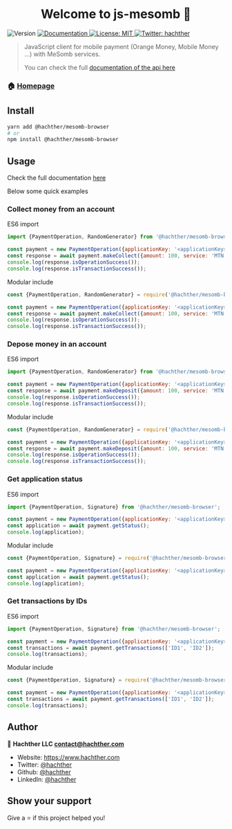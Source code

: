 <h1 style="text-align: center">Welcome to js-mesomb 👋</h1>
<p>
  <img alt="Version" src="https://img.shields.io/badge/version-1.0-blue.svg?cacheSeconds=2592000" />
  <a href="https://mesomb.hachther.com/en/api/v1.1/schema/" target="_blank">
    <img alt="Documentation" src="https://img.shields.io/badge/documentation-yes-brightgreen.svg" />
  </a>
  <a href="#" target="_blank">
    <img alt="License: MIT" src="https://img.shields.io/badge/License-MIT-yellow.svg" />
  </a>
  <a href="https://twitter.com/hachther" target="_blank">
    <img alt="Twitter: hachther" src="https://img.shields.io/twitter/follow/hachther.svg?style=social" />
  </a>
</p>

> JavaScript client for mobile payment (Orange Money, Mobile Money ...) with MeSomb services.
>
> You can check the full [documentation of the api here](https://mesomb.hachther.com/en/api/v1.1/schema/)

### 🏠 [Homepage](https://mesomb.com)

## Install

```sh
yarn add @hachther/mesomb-browser
# or
npm install @hachther/mesomb-browser
```

## Usage

Check the full documentation [here](docs.md)

Below some quick examples

### Collect money from an account

ES6 import

```JavaScript
import {PaymentOperation, RandomGenerator} from '@hachther/mesomb-browser';

const payment = new PaymentOperation({applicationKey: '<applicationKey>', accessKey: '<AccessKey>', secretKey: '<SecretKey>'});
const response = await payment.makeCollect({amount: 100, service: 'MTN', payer: '670000000', nonce: RandomGenerator.nonce()});
console.log(response.isOperationSuccess());
console.log(response.isTransactionSuccess());
```

Modular include

```JavaScript
const {PaymentOperation, RandomGenerator} = require('@hachther/mesomb-browser');

const payment = new PaymentOperation({applicationKey: '<applicationKey>', accessKey: '<AccessKey>', secretKey: '<SecretKey>'});
const response = await payment.makeCollect({amount: 100, service: 'MTN', payer: '670000000', nonce: RandomGenerator.nonce()});
console.log(response.isOperationSuccess());
console.log(response.isTransactionSuccess());
```

### Depose money in an account

ES6 import

```JavaScript
import {PaymentOperation, RandomGenerator} from '@hachther/mesomb-browser';

const payment = new PaymentOperation({applicationKey: '<applicationKey>', accessKey: '<AccessKey>', secretKey: '<SecretKey>'});
const response = await payment.makeDeposit({amount: 100, service: 'MTN', receiver: '670000000', nonce: RandomGenerator.nonce()});
console.log(response.isOperationSuccess());
console.log(response.isTransactionSuccess());
```

Modular include

```JavaScript
const {PaymentOperation, RandomGenerator} = require('@hachther/mesomb-browser');

const payment = new PaymentOperation({applicationKey: '<applicationKey>', accessKey: '<AccessKey>', secretKey: '<SecretKey>'});
const response = await payment.makeDeposit({amount: 100, service: 'MTN', receiver: '670000000', nonce: RandomGenerator.nonce()});
console.log(response.isOperationSuccess());
console.log(response.isTransactionSuccess());
```

### Get application status

ES6 import

```JavaScript
import {PaymentOperation, Signature} from '@hachther/mesomb-browser';

const payment = new PaymentOperation({applicationKey: '<applicationKey>', accessKey: '<AccessKey>', secretKey: '<SecretKey>'});
const application = await payment.getStatus();
console.log(application);
```

Modular include

```JavaScript
const {PaymentOperation, Signature} = require('@hachther/mesomb-browser');

const payment = new PaymentOperation({applicationKey: '<applicationKey>', accessKey: '<AccessKey>', secretKey: '<SecretKey>'});
const application = await payment.getStatus();
console.log(application);
```

### Get transactions by IDs

ES6 import

```JavaScript
import {PaymentOperation, Signature} from '@hachther/mesomb-browser';

const payment = new PaymentOperation({applicationKey: '<applicationKey>', accessKey: '<AccessKey>', secretKey: '<SecretKey>'});
const transactions = await payment.getTransactions(['ID1', 'ID2']);
console.log(transactions);
```

Modular include

```JavaScript
const {PaymentOperation, Signature} = require('@hachther/mesomb-browser');

const payment = new PaymentOperation({applicationKey: '<applicationKey>', accessKey: '<AccessKey>', secretKey: '<SecretKey>'});
const transactions = await payment.getTransactions(['ID1', 'ID2']);
console.log(transactions);
```

## Author

👤 **Hachther LLC <contact@hachther.com>**

* Website: https://www.hachther.com
* Twitter: [@hachther](https://twitter.com/hachther)
* Github: [@hachther](https://github.com/hachther)
* LinkedIn: [@hachther](https://linkedin.com/in/hachther)

## Show your support

Give a ⭐️ if this project helped you!
